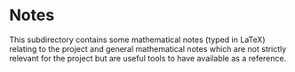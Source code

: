 # Notes

This subdirectory contains some mathematical notes (typed in LaTeX) relating to the project and general mathematical notes which are not strictly relevant for the project but are useful tools to have available as a reference. 